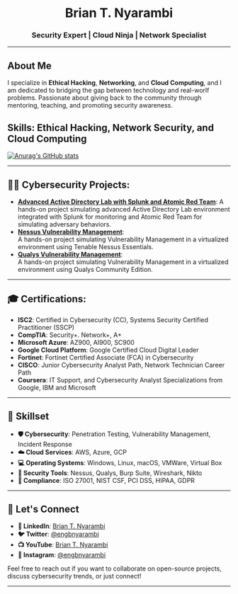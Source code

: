# <div align="center">Brian T. Nyarambi</div>
### <div align="center">Security Expert | Cloud Ninja | Network Specialist </div>

---

## About Me

I specialize in **Ethical Hacking**, **Networking**, and **Cloud Computing**, and I am dedicated to bridging the gap between technology and real-worlf problems. Passionate about giving back to the community through mentoring, teaching, and promoting security awareness.

Skills: Ethical Hacking, Network Security, and Cloud Computing
---

[![Anurag's GitHub stats](https://github-readme-stats.vercel.app/api?username=engbnyarambi)](https://github.com/engbnyarambi/github-readme-stats)


---
## 👨‍💻 Cybersecurity Projects:


- **[Advanced Active Directory Lab with Splunk and Atomic Red Team](https://github.com/engbnyarambi/Advanced-Active-Directory-Lab-with-Splunk-and-Atomic-Red-Team)**:
  A hands-on project simulating advanced Active Directory Lab environment integrated with Splunk for monitoring and Atomic Red Team for simulating adversary behaviors.
- **[Nessus Vulnerability Management](https://github.com/engbnyarambi/Nessus-Vulnerability-Management)**:  
  A hands-on project simulating Vulnerability Management in a virtualized environment using Tenable Nessus Essentials.
- **[Qualys Vulnerability Management](https://github.com/engbnyarambi/Qualys-Vulnerability-Management)**:  
  A hands-on project simulating Vulnerability Management in a virtualized environment using Qualys Community Edition.


---

## 🎓 Certifications:

- **ISC2**: Certified in Cybersecurity (CC), Systems Security Certified Practitioner (SSCP)
- **CompTIA**: Security+. Network+, A+
- **Microsoft Azure**: AZ900, AI900, SC900
- **Google Cloud Platform**: Google Certified Cloud Digital Leader
- **Fortinet**: Fortinet Certified Associate (FCA) in Cybersecurity
- **CISCO**: Junior Cybersecurity Analyst Path, Network Technician Career Path
- **Coursera**: IT Support, and Cybersecurity Analyst Specializations from Google, IBM and Microsoft
---

## 💼 Skillset

- **🛡️ Cybersecurity**: Penetration Testing, Vulnerability Management, Incident Response  
- **☁️ Cloud Services**: AWS, Azure, GCP  
- **💻 Operating Systems**: Windows, Linux, macOS, VMWare, Virtual Box 
- **🔧 Security Tools**: Nessus, Qualys, Burp Suite, Wireshark, Nikto 
- **📝 Compliance**: ISO 27001, NIST CSF, PCI DSS, HIPAA, GDPR


---

## 🤝 Let's Connect

- **🔗 LinkedIn**: [Brian T. Nyarambi](https://linkedin.com/in/engbnyarambi)  
- **🐦 Twitter**: [@engbnyarambi](https://twitter.com/engbnyarambi)  
- **📺 YouTube**: [Brian T. Nyarambi](https://www.youtube.com/engbnyarambi)  
- **📸 Instagram**: [@engbnyarambi](https://www.instagram.com/engbnyarambi)  

Feel free to reach out if you want to collaborate on open-source projects, discuss cybersecurity trends, or just connect!


---


